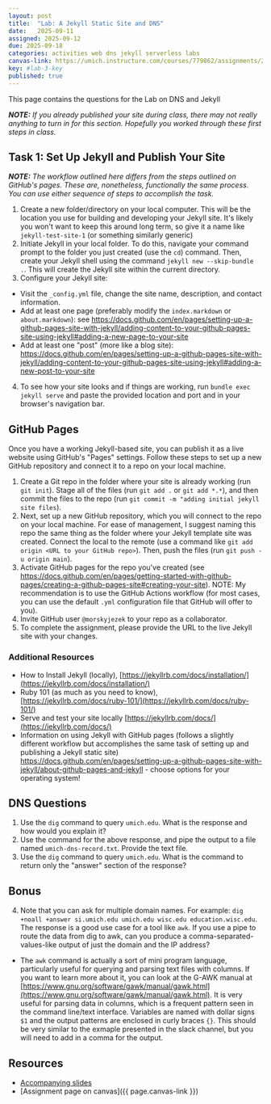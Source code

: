 ```yaml
---
layout: post
title:  "Lab: A Jekyll Static Site and DNS"
date:   2025-09-11
assigned: 2025-09-12
due: 2025-09-18
categories: activities web dns jekyll serverless labs
canvas-link: https://umich.instructure.com/courses/779862/assignments/2877253
key: #lab-3-key
published: true
---
```


This page contains the questions for the Lab on DNS and Jekyll

_**NOTE:** If you already published your site during class, there may not really anything to turn in for this section. Hopefully you worked through these first steps in class._

## Task 1: Set Up Jekyll and Publish Your Site

_**NOTE:** The workflow outlined here differs from the steps outlined on GitHub's pages. These are, nonetheless, functionally the same process. You can use either sequence of steps to accomplish the task._

1. Create a new folder/directory on your local computer. This will be the location you use for building and developing your Jekyll site. It's likely you won't want to keep this around long term, so give it a name like `jekyll-test-site-1` (or something similarly generic)
1. Initiate Jekyll in your local folder. To do this, navigate your command prompt to the folder you just created (use the `cd`) command. Then, create your Jekyll shell using the command `jekyll new --skip-bundle .`. This will create the Jekyll site within the current directory.
3. Configure your Jekyll site:
  * Visit the `_config.yml` file, change the site name, description, and contact information.
  * Add at least one page (preferably modify the `index.markdown` or `about.markdown`): see <https://docs.github.com/en/pages/setting-up-a-github-pages-site-with-jekyll/adding-content-to-your-github-pages-site-using-jekyll#adding-a-new-page-to-your-site>
  * Add at least one "post" (more like a blog site): <https://docs.github.com/en/pages/setting-up-a-github-pages-site-with-jekyll/adding-content-to-your-github-pages-site-using-jekyll#adding-a-new-post-to-your-site>
4. To see how your site looks and if things are working, run `bundle exec jekyll serve` and paste the provided location and port and in your browser's navigation bar. 

## GitHub Pages

Once you have a working Jekyll-based site, you can publish it as a live website using GitHub's "Pages" settings.
Follow these steps to set up a new GitHub repository and connect it to a repo on your local machine.

1. Create a Git repo in the folder where your site is already working (run `git init`). Stage all of the files (run `git add .` or `git add *.*`), and then commit the files to the repo (run `git commit -m "adding initial jekyll site files`).
2. Next, set up a new GitHub repository, which you will connect to the repo on your local machine. For ease of management, I suggest naming this repo the same thing as the folder where your Jekyll template site was created. Connect the local to the remote (use a command like `git add origin <URL to your GitHub repo>`). Then, push the files (run `git push -u origin main`).
2. Activate GitHub pages for the repo you've created (see <https://docs.github.com/en/pages/getting-started-with-github-pages/creating-a-github-pages-site#creating-your-site>). NOTE: My recommendation is to use the GitHub Actions workflow (for most cases, you can use the default `.yml` configuration file that GitHub will offer to you).
4. Invite GitHub user `@morskyjezek` to your repo as a collaborator.
5. To complete the assignment, please provide the URL to the live Jekyll site with your changes.

### Additional Resources
  
  * How to Install Jekyll (locally), [https://jekyllrb.com/docs/installation/](https://jekyllrb.com/docs/installation/)
  * Ruby 101 (as much as you need to know), [https://jekyllrb.com/docs/ruby-101/](https://jekyllrb.com/docs/ruby-101/)
  * Serve and test your site locally [https://jekyllrb.com/docs/](https://jekyllrb.com/docs/)
  * Information on using Jekyll with GitHub pages (follows a slightly different workflow but accomplishes the same task of setting up and publishing a Jekyll static site) <https://docs.github.com/en/pages/setting-up-a-github-pages-site-with-jekyll/about-github-pages-and-jekyll> - choose options for your operating system!

## DNS Questions

1. Use the `dig` command to query `umich.edu`. What is the response and how would you explain it?
2. Use the command for the above response, and pipe the output to a file named `umich-dns-record.txt`. Provide the text file.
3. Use the `dig` command to query `umich.edu`. What is the command to return only the "answer" section of the response?  

## Bonus

4. Note that you can ask for multiple domain names. For example: `dig +noall +answer si.umich.edu umich.edu wisc.edu education.wisc.edu`. The response is a good use case for a tool like `awk`. If you use a pipe to route the data from dig to awk, can you produce a comma-separated-values-like output of just the domain and the IP address? 
  * The `awk` command is actually a sort of mini program language, particularly useful for querying and parsing text files with columns. If you want to learn more about it, you can look at the G-AWK manual at [https://www.gnu.org/software/gawk/manual/gawk.html](https://www.gnu.org/software/gawk/manual/gawk.html). It is very useful for parsing data in columns, which is a frequent pattern seen in the command line/text interface. Variables are named with dollar signs `$1` and the output patterns are enclosed in curly braces `{}`. This should be very similar to the exmaple presented in the slack channel, but you will need to add in a comma for the output.

## Resources

* [Accompanying slides][slides]
* [Assignment page on canvas]({{ page.canvas-link }})

[slides]: https://docs.google.com/presentation/d/1E8HexG1lsBXvF8NCetEsjxatbbMdWikADyXlVNT83GE/edit?usp=sharing